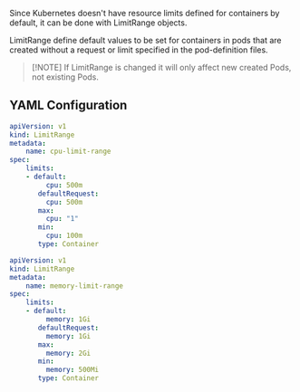 Since Kubernetes doesn't have resource limits defined for containers by default, it can be done with LimitRange objects.

LimitRange define default values to be set for containers in pods that are created without a request or limit specified in the pod-definition files.

> [!NOTE] If LimitRange is changed it will only affect new created Pods, not existing Pods.

## YAML Configuration

```yaml
apiVersion: v1
kind: LimitRange
metadata:
    name: cpu-limit-range
spec:
    limits:
    - default:
         cpu: 500m
       defaultRequest:
         cpu: 500m
       max:
         cpu: "1"
       min:
         cpu: 100m
       type: Container
```

```yaml
apiVersion: v1
kind: LimitRange
metadata:
    name: memory-limit-range
spec:
    limits:
    - default:
         memory: 1Gi
       defaultRequest:
         memory: 1Gi
       max:
         memory: 2Gi
       min:
         memory: 500Mi
       type: Container
```
